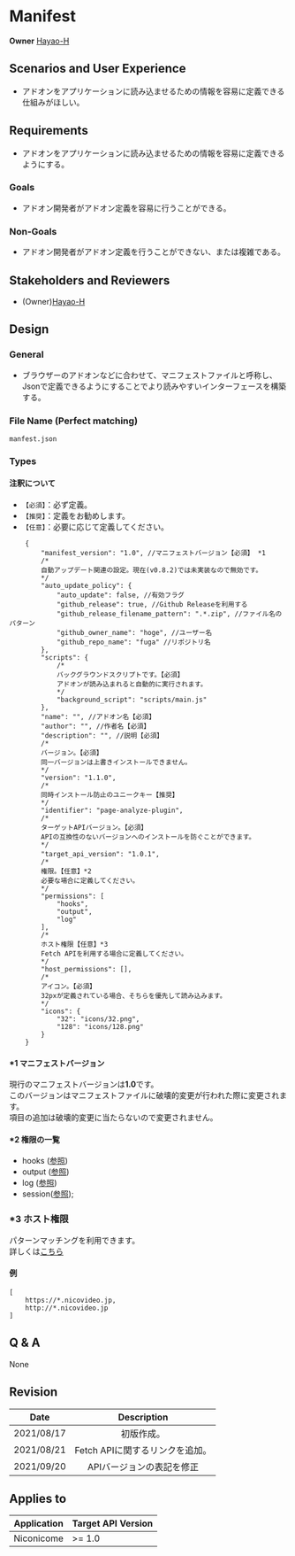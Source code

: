 # Manifest

**Owner** [Hayao-H](https://github.com/Hayao-H)

## Scenarios and User Experience
- アドオンをアプリケーションに読み込ませるための情報を容易に定義できる仕組みがほしい。

## Requirements
- アドオンをアプリケーションに読み込ませるための情報を容易に定義できるようにする。

### Goals
- アドオン開発者がアドオン定義を容易に行うことができる。

### Non-Goals
- アドオン開発者がアドオン定義を行うことができない、または複雑である。

## Stakeholders and Reviewers
- (Owner)[Hayao-H](https://github.com/Hayao-H)

## Design

### General
- ブラウザーのアドオンなどに合わせて、マニフェストファイルと呼称し、Jsonで定義できるようにすることでより読みやすいインターフェースを構築する。

### File Name (Perfect matching)
```manfest.json```

### Types

#### 注釈について
- ```【必須】```：必ず定義。
- ```【推奨】```：定義をお勧めします。
- ```【任意】```：必要に応じて定義してください。 
```jsonc
    {
        "manifest_version": "1.0", //マニフェストバージョン【必須】 *1
        /*
        自動アップデート関連の設定。現在(v0.8.2)では未実装なので無効です。
        */
        "auto_update_policy": { 
            "auto_update": false, //有効フラグ
            "github_release": true, //Github Releaseを利用する
            "github_release_filename_pattern": ".*.zip", //ファイル名のパターン
            "github_owner_name": "hoge", //ユーザー名
            "github_repo_name": "fuga" //リポジトリ名
        },
        "scripts": {
            /*
            バックグラウンドスクリプトです。【必須】
            アドオンが読み込まれると自動的に実行されます。
            */
            "background_script": "scripts/main.js" 
        },
        "name": "", //アドオン名【必須】
        "author": "", //作者名【必須】
        "description": "", //説明【必須】
        /*
        バージョン。【必須】
        同一バージョンは上書きインストールできません。
        */
        "version": "1.1.0", 
        /*
        同時インストール防止のユニークキー【推奨】
        */
        "identifier": "page-analyze-plugin", 
        /*
        ターゲットAPIバージョン。【必須】
        APIの互換性のないバージョンへのインストールを防ぐことができます。
        */
        "target_api_version": "1.0.1",　
        /*
        権限。【任意】*2
        必要な場合に定義してください。
        */
        "permissions": [
            "hooks",
            "output",
            "log"
        ],
        /*
        ホスト権限【任意】*3
        Fetch APIを利用する場合に定義してください。
        */
        "host_permissions": [],
        /*
        アイコン。【必須】
        32pxが定義されている場合、そちらを優先して読み込みます。
        */
        "icons": {
            "32": "icons/32.png",
            "128": "icons/128.png"
        }
    }
```

#### *1 マニフェストバージョン
現行のマニフェストバージョンは**1.0**です。  
このバージョンはマニフェストファイルに破壊的変更が行われた際に変更されます。  
項目の追加は破壊的変更に当たらないので変更されません。

#### *2 権限の一覧
- hooks ([参照](../hooks/hooks-api.md))
- output ([参照](../output/output-api.md))
- log ([参照](../log/log-api.md))
- session([参照](../fetch/fetch-api.md#Permission));

### *3 ホスト権限
パターンマッチングを利用できます。  
詳しくは[こちら](../fetch/fetch-api.md#HostPermissions)
#### 例
```
[
    https://*.nicovideo.jp,
    http://*.nicovideo.jp
]
```

## Q & A
None

## Revision
Date | Description
:---:| :---:
2021/08/17 | 初版作成。
2021/08/21 | Fetch APIに関するリンクを追加。
2021/09/20 | APIバージョンの表記を修正

## Applies to
Application | Target API Version
:--: | --
Niconicome | >= 1.0
